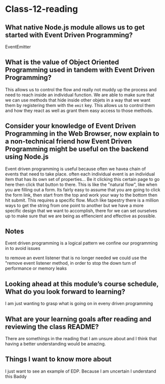 # Class-12-reading

## What native Node.js module allows us to get started with Event Driven Programming?

EventEmitter

## What is the value of Object Oriented Programming used in tandem with Event Driven Programming?

This allows us to control the flow and really not muddy up the process and need to reach inside an individual function. We are able to make sure that we can use methods that hide inside other objets in a way that we want them by registering them with the `emit` key. This allows us to control them and how they react as well as grant them easy access to those methods.

## Consider your knowledge of Event Driven Programming in the Web Browser, now explain to a non-technical friend how Event Driven Programming might be useful on the backend using Node.js

Event driven programming is useful because often we havea chain of events that need to take place. often each individual event is an individual item that has its own set of properties... Be it clicking this certain page to go here then click that button to there. This is like the "natural flow", like when you are filling out a form. Its fairly easy to assume that you are going to click the form link, then start from the top and work your way to the bottom then hit submit. This requires a specific flow. Much like tapestry there is a million ways to get the string from one point to another but we have a more specific design that we want to accomplish, there for we can set ourselves up to make sure that we are being as effiencient and effective as possible.

## Notes

Event driven programming is a logical pattern we confine our programming in to avoid issues

to remove an event listener that is no longer needed we could use the "remove event listener method, in order to stop the down turn of performance or memory leaks

## Looking ahead at this module’s course schedule, What do you look forward to learning?

I am just wanting to grasp what is going on in eveny driven programming

## What are your learning goals after reading and reviewing the class README?

There are somethings in the reading that I am unsure about and I think that having a better understanding would be amazing.

## Things I want to know more about

I just want to see an example of EDP. Because I am uncertain I understand this Baddy
